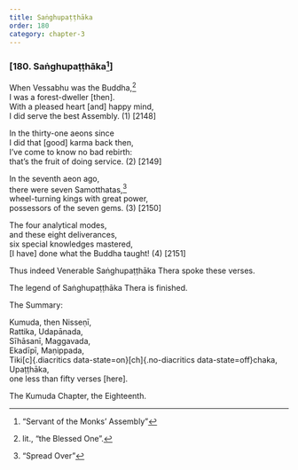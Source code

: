 ```yaml
---
title: Saṅghupaṭṭhāka
order: 180
category: chapter-3
---
```


### \[180. Saṅghupaṭṭhāka[^1]\]

When Vessabhu was the Buddha,[^2]  
I was a forest-dweller \[then\].  
With a pleased heart \[and\] happy mind,  
I did serve the best Assembly. (1) \[2148\]

In the thirty-one aeons since  
I did that \[good\] karma back then,  
I’ve come to know no bad rebirth:  
that’s the fruit of doing service. (2) \[2149\]

In the seventh aeon ago,  
there were seven Samotthatas,[^3]  
wheel-turning kings with great power,  
possessors of the seven gems. (3) \[2150\]

The four analytical modes,  
and these eight deliverances,  
six special knowledges mastered,  
\[I have\] done what the Buddha taught! (4) \[2151\]

Thus indeed Venerable Saṅghupaṭṭhāka Thera spoke these verses.

The legend of Saṅghupaṭṭhāka Thera is finished.

The Summary:

Kumuda, then Nisseṇī,  
Rattika, Udapānada,  
Sīhāsanī, Maggavada,  
Ekadīpī, Maṇippada,  
Tiki[c]{.diacritics data-state=on}[ch]{.no-diacritics data-state=off}chaka, Upaṭṭhāka,  
one less than fifty verses \[here\].

The Kumuda Chapter, the Eighteenth.

[^1]: “Servant of the Monks’ Assembly”

[^2]: lit., “the Blessed One”.

[^3]: “Spread Over”
